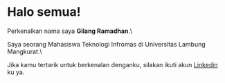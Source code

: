 # Halo semua! 

Perkenalkan nama saya **Gilang Ramadhan**.\

Saya seorang Mahasiswa Teknologi Infromas di Universitas Lambung Mangkurat.\

Jika kamu tertarik untuk berkenalan denganku, silakan ikuti akun [Linkedin](https://www.linkedin.com/in/obyy/) ku ya.

<!--
**Obyyyy/Obyyyy** is a ✨ _special_ ✨ repository because its `README.md` (this file) appears on your GitHub profile.

Here are some ideas to get you started:

- 🔭 I’m currently working on ...
- 🌱 I’m currently learning ...
- 👯 I’m looking to collaborate on ...
- 🤔 I’m looking for help with ...
- 💬 Ask me about ...
- 📫 How to reach me: ...
- 😄 Pronouns: ...
- ⚡ Fun fact: ...
-->

